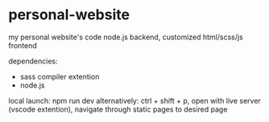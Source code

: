 # personal-website
my personal website's code
node.js backend, customized html/scss/js frontend

dependencies:
- sass compiler extention
- node.js

local launch: npm run dev
alternatively: ctrl + shift + p, open with live server (vscode extention), navigate through static pages to desired page
